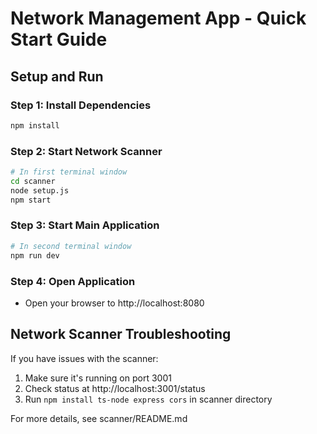 
# Network Management App - Quick Start Guide

## Setup and Run

### Step 1: Install Dependencies
```bash
npm install
```

### Step 2: Start Network Scanner
```bash
# In first terminal window
cd scanner
node setup.js
npm start
```

### Step 3: Start Main Application
```bash
# In second terminal window
npm run dev
```

### Step 4: Open Application
- Open your browser to http://localhost:8080

## Network Scanner Troubleshooting

If you have issues with the scanner:
1. Make sure it's running on port 3001
2. Check status at http://localhost:3001/status
3. Run `npm install ts-node express cors` in scanner directory

For more details, see scanner/README.md
